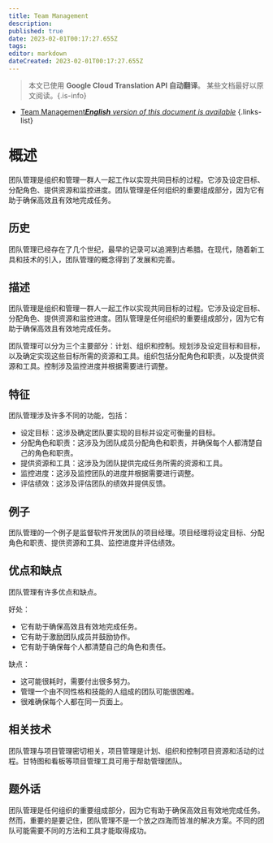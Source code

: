 ```yaml
---
title: Team Management
description: 
published: true
date: 2023-02-01T00:17:27.655Z
tags: 
editor: markdown
dateCreated: 2023-02-01T00:17:27.655Z
---
```


> 本文已使用 **Google Cloud Translation API 自动翻译**。
某些文档最好以原文阅读。{.is-info}

- [Team Management***English** version of this document is available*](/en/Knowledge-base/Dictionary/team-management)
{.links-list}


# 概述
团队管理是组织和管理一群人一起工作以实现共同目标的过程。它涉及设定目标、分配角色、提供资源和监控进度。团队管理是任何组织的重要组成部分，因为它有助于确保高效且有效地完成任务。

## 历史
团队管理已经存在了几个世纪，最早的记录可以追溯到古希腊。在现代，随着新工具和技术的引入，团队管理的概念得到了发展和完善。

## 描述
团队管理是组织和管理一群人一起工作以实现共同目标的过程。它涉及设定目标、分配角色、提供资源和监控进度。团队管理是任何组织的重要组成部分，因为它有助于确保高效且有效地完成任务。

团队管理可以分为三个主要部分：计划、组织和控制。规划涉及设定目标和目标，以及确定实现这些目标所需的资源和工具。组织包括分配角色和职责，以及提供资源和工具。控制涉及监控进度并根据需要进行调整。

## 特征
团队管理涉及许多不同的功能，包括：

- 设定目标：这涉及确定团队要实现的目标并设定可衡量的目标。
- 分配角色和职责：这涉及为团队成员分配角色和职责，并确保每个人都清楚自己的角色和职责。
- 提供资源和工具：这涉及为团队提供完成任务所需的资源和工具。
- 监控进度：这涉及监控团队的进度并根据需要进行调整。
- 评估绩效：这涉及评估团队的绩效并提供反馈。

## 例子
团队管理的一个例子是监督软件开发团队的项目经理。项目经理将设定目标、分配角色和职责、提供资源和工具、监控进度并评估绩效。

## 优点和缺点
团队管理有许多优点和缺点。

好处：
- 它有助于确保高效且有效地完成任务。
- 它有助于激励团队成员并鼓励协作。
- 它有助于确保每个人都清楚自己的角色和责任。

缺点：
- 这可能很耗时，需要付出很多努力。
- 管理一个由不同性格和技能的人组成的团队可能很困难。
- 很难确保每个人都在同一页面上。

## 相关技术
团队管理与项目管理密切相关，项目管理是计划、组织和控制项目资源和活动的过程。甘特图和看板等项目管理工具可用于帮助管理团队。

## 题外话
团队管理是任何组织的重要组成部分，因为它有助于确保高效且有效地完成任务。然而，重要的是要记住，团队管理不是一个放之四海而皆准的解决方案。不同的团队可能需要不同的方法和工具才能取得成功。